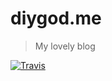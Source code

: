 # diygod.me

> My lovely blog

[![Travis](https://img.shields.io/travis/DIYgod/diygod.me.svg?style=flat-square)](https://travis-ci.org/DIYgod/diygod.me)